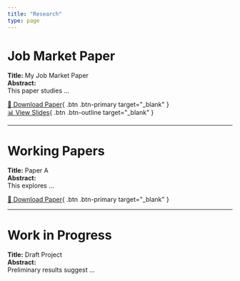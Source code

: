 ```yaml
---
title: "Research"
type: page
---
```


# Job Market Paper

**Title:** My Job Market Paper  
**Abstract:**  
This paper studies ...  

[📄 Download Paper](uploads/lucalooser_cv.pdf){ .btn .btn-primary target="_blank" }  
[📊 View Slides](uploads/lucalooser_cv.pdf){ .btn .btn-outline target="_blank" }

---

# Working Papers

**Title:** Paper A  
**Abstract:**  
This explores ...  

[📄 Download Paper](uploads/lucalooser_cv.pdf){ .btn .btn-primary target="_blank" }

---

# Work in Progress

**Title:** Draft Project  
**Abstract:**  
Preliminary results suggest ...  
